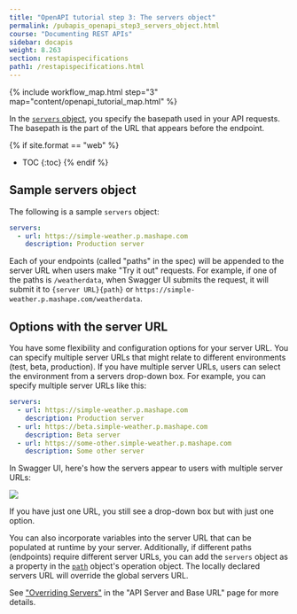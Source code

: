 ```yaml
---
title: "OpenAPI tutorial step 3: The servers object"
permalink: /pubapis_openapi_step3_servers_object.html
course: "Documenting REST APIs"
sidebar: docapis
weight: 8.263
section: restapispecifications
path1: /restapispecifications.html
---
```


{% include workflow_map.html step="3" map="content/openapi_tutorial_map.html"  %}

In the [`servers` object](https://github.com/OAI/OpenAPI-Specification/blob/master/versions/3.0.0.md#serverObject), you specify the basepath used in your API requests. The basepath is the part of the URL that appears before the endpoint.

{% if site.format == "web" %}
* TOC
{:toc}
{% endif %}

## Sample servers object

The following is a sample `servers` object:

```yaml
servers:
  - url: https://simple-weather.p.mashape.com
    description: Production server
```

Each of your endpoints (called "paths" in the spec) will be appended to the server URL when users make "Try it out" requests. For example, if one of the paths is `/weatherdata`, when Swagger UI submits the request, it will submit it to `{server URL}{path}` or `https://simple-weather.p.mashape.com/weatherdata`.

## Options with the server URL

You have some flexibility and configuration options for your server URL. You can specify multiple server URLs that might relate to different environments (test, beta, production). If you have multiple server URLs, users can select the environment from a servers drop-down box. For example, you can specify multiple server URLs like this:

```yaml
servers:
  - url: https://simple-weather.p.mashape.com
    description: Production server
  - url: https://beta.simple-weather.p.mashape.com
    description: Beta server
  - url: https://some-other.simple-weather.p.mashape.com
    description: Some other server
```

In Swagger UI, here's how the servers appear to users with multiple server URLs:

<a href="/learnapidoc/assets/files/swagger/"><img src="/learnapidoc/images/openapi_serversurl.png"/></a>

If you have just one URL, you still see a drop-down box but with just one option.

You can also incorporate variables into the server URL that can be populated at runtime by your server. Additionally, if different paths (endpoints) require different server URLs, you can add the `servers` object as a property in the [`path`](pubapis_openapi_step4_paths_object.html) object's operation object. The locally declared servers URL will override the global servers URL.

See ["Overriding Servers"](https://swagger.io/docs/specification/api-host-and-base-path/) in the "API Server and Base URL" page for more details.
